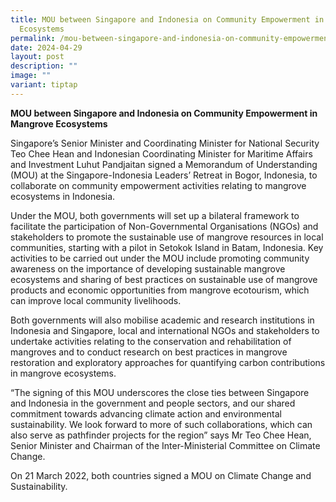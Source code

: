 ```yaml
---
title: MOU between Singapore and Indonesia on Community Empowerment in Mangrove
  Ecosystems
permalink: /mou-between-singapore-and-indonesia-on-community-empowerment-in-mangrove-ecosystems/
date: 2024-04-29
layout: post
description: ""
image: ""
variant: tiptap
---
```

<p><strong>MOU between Singapore and Indonesia on Community Empowerment in Mangrove Ecosystems</strong>
</p>
<p>Singapore’s Senior Minister and Coordinating Minister for National Security
Teo Chee Hean and Indonesian Coordinating Minister for Maritime Affairs
and Investment Luhut Pandjaitan signed a Memorandum of Understanding (MOU)
at the Singapore-Indonesia Leaders’ Retreat in Bogor, Indonesia, to collaborate
on community empowerment activities relating to mangrove ecosystems in
Indonesia.</p>
<p>Under the MOU, both governments will set up a bilateral framework to facilitate
the participation of Non-Governmental Organisations (NGOs) and stakeholders
to promote the sustainable use of mangrove resources in local communities,
starting with a pilot in Setokok Island in Batam, Indonesia. Key activities
to be carried out under the MOU include promoting community awareness on
the importance of developing sustainable mangrove ecosystems and sharing
of best practices on sustainable use of mangrove products and economic
opportunities from mangrove ecotourism, which can improve local community
livelihoods.</p>
<p>Both governments will also mobilise academic and research institutions
in Indonesia and Singapore, local and international NGOs and stakeholders
to undertake activities relating to the conservation and rehabilitation
of mangroves and to conduct research on best practices in mangrove restoration
and exploratory approaches for quantifying carbon contributions in mangrove
ecosystems.</p>
<p>“The signing of this MOU underscores the close ties between Singapore
and Indonesia in the government and people sectors, and our shared commitment
towards advancing climate action and environmental sustainability. We look
forward to more of such collaborations, which can also serve as pathfinder
projects for the region” says Mr Teo Chee Hean, Senior Minister and Chairman
of the Inter-Ministerial Committee on Climate Change.</p>
<p>On 21 March 2022, both countries signed a MOU on Climate Change and Sustainability.</p>
<p>&nbsp;</p>